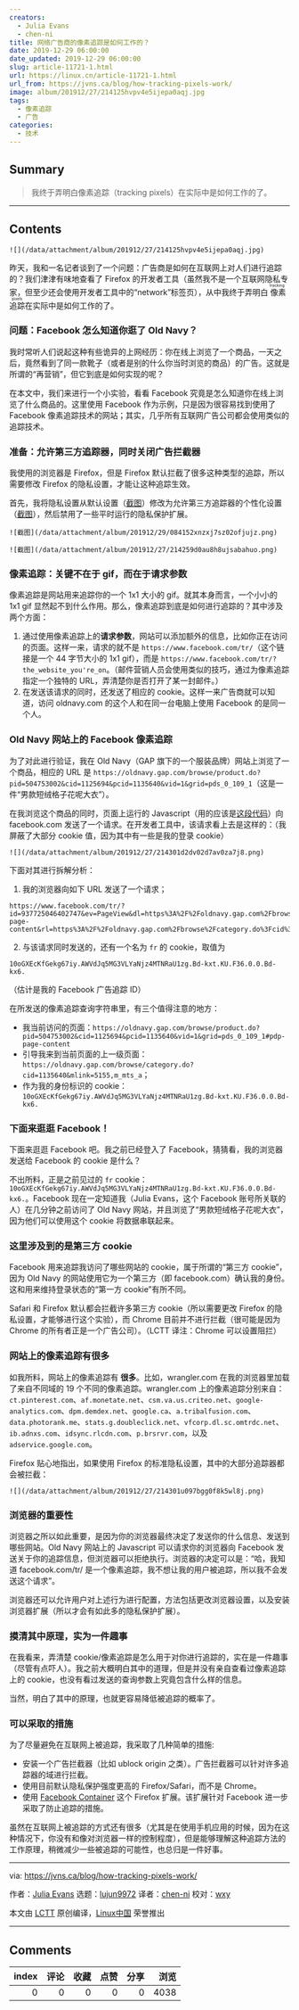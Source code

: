 ```yaml
---
creators:
  - Julia Evans
  - chen-ni
title: 网络广告商的像素追踪是如何工作的？
date: 2019-12-29 06:00:00
date_updated: 2019-12-29 06:00:00
slug: article-11721-1.html
url: https://linux.cn/article-11721-1.html
url_from: https://jvns.ca/blog/how-tracking-pixels-work/
image: album/201912/27/214125hvpv4e5ijepa0aqj.jpg
tags:
  - 像素追踪
  - 广告
categories:
  - 技术
---
```


## Summary

> 我终于弄明白像素追踪（tracking pixels）在实际中是如何工作的了。

***

<!-- more -->

## Contents

`![](/data/attachment/album/201912/27/214125hvpv4e5ijepa0aqj.jpg)`

昨天，我和一名记者谈到了一个问题：广告商是如何在互联网上对人们进行追踪的？我们津津有味地查看了 Firefox 的开发者工具（虽然我不是一个互联网隐私专家，但至少还会使用开发者工具中的“network”标签页），从中我终于弄明白<ruby> 像素追踪 <rt>  tracking pixels </rt></ruby>在实际中是如何工作的了。

### 问题：Facebook 怎么知道你逛了 Old Navy？

我时常听人们说起这种有些诡异的上网经历：你在线上浏览了一个商品，一天之后，竟然看到了同一款靴子（或者是别的什么你当时浏览的商品）的广告。这就是所谓的“再营销”，但它到底是如何实现的呢？

在本文中，我们来进行一个小实验，看看 Facebook 究竟是怎么知道你在线上浏览了什么商品的。这里使用 Facebook 作为示例，只是因为很容易找到使用了 Facebook 像素追踪技术的网站；其实，几乎所有互联网广告公司都会使用类似的追踪技术。

### 准备：允许第三方追踪器，同时关闭广告拦截器

我使用的浏览器是 Firefox，但是 Firefox 默认拦截了很多这种类型的追踪，所以需要修改 Firefox 的隐私设置，才能让这种追踪生效。

首先，我将隐私设置从默认设置（[截图](https://jvns.ca/images/trackers.png)）修改为允许第三方追踪器的个性化设置（[截图](https://jvns.ca/images/firefox-insecure-settings.png)），然后禁用了一些平时运行的隐私保护扩展。

`![截图](/data/attachment/album/201912/29/084152xnzxj7sz02ofjujz.png)`

`![截图](/data/attachment/album/201912/27/214259d0au8h8ujsabahuo.png)`

### 像素追踪：关键不在于 gif，而在于请求参数

像素追踪是网站用来追踪你的一个 1x1 大小的 gif。就其本身而言，一个小小的 1x1 gif 显然起不到什么作用。那么，像素追踪到底是如何进行追踪的？其中涉及两个方面：

1. 通过使用像素追踪上的**请求参数**，网站可以添加额外的信息，比如你正在访问的页面。这样一来，请求的就不是 `https://www.facebook.com/tr/`（这个链接是一个 44 字节大小的 1x1 gif），而是 `https://www.facebook.com/tr/?the_website_you're_on`。（邮件营销人员会使用类似的技巧，通过为像素追踪指定一个独特的 URL，弄清楚你是否打开了某一封邮件。）
2. 在发送该请求的同时，还发送了相应的 cookie。这样一来广告商就可以知道，访问 oldnavy.com 的这个人和在同一台电脑上使用 Facebook 的是同一个人。

### Old Navy 网站上的 Facebook 像素追踪

为了对此进行验证，我在 Old Navy（GAP 旗下的一个服装品牌）网站上浏览了一个商品，相应的 URL 是 `https://oldnavy.gap.com/browse/product.do?pid=504753002&cid=1125694&pcid=1135640&vid=1&grid=pds_0_109_1`（这是一件“男款短绒格子花呢大衣”）。

在我浏览这个商品的同时，页面上运行的 Javascript（用的应该是[这段代码](https://developers.facebook.com/docs/facebook-pixel/implementation/)）向 facebook.com 发送了一个请求。在开发者工具中，该请求看上去是这样的：（我屏蔽了大部分 cookie 值，因为其中有一些是我的登录 cookie）

`![](/data/attachment/album/201912/27/214301d2dv02d7av0za7j8.png)`

下面对其进行拆解分析：

1. 我的浏览器向如下 URL 发送了一个请求；

```shell
https://www.facebook.com/tr/?id=937725046402747&ev=PageView&dl=https%3A%2F%2Foldnavy.gap.com%2Fbrowse%2Fproduct.do%3Fpid%3D504753002%26cid%3D1125694%26pcid%3Dxxxxxx0%26vid%3D1%26grid%3Dpds_0_109_1%23pdp-page-content&rl=https%3A%2F%2Foldnavy.gap.com%2Fbrowse%2Fcategory.do%3Fcid%3D1135640%26mlink%3D5155%2Cm_mts_a&if=false&ts=1576684838096&sw=1920&sh=1080&v=2.9.15&r=stable&a=tmtealium&ec=0&o=30&fbp=fb.1.1576684798512.1946041422&it=15xxxxxxxxxx4&coo=false&rqm=GET
```
2. 与该请求同时发送的，还有一个名为 `fr` 的 cookie，取值为

```shell
10oGXEcKfGekg67iy.AWVdJq5MG3VLYaNjz4MTNRaU1zg.Bd-kxt.KU.F36.0.0.Bd-kx6.
```

（估计是我的 Facebook 广告追踪 ID）

在所发送的像素追踪查询字符串里，有三个值得注意的地方：

* 我当前访问的页面：`https://oldnavy.gap.com/browse/product.do?pid=504753002&cid=1125694&pcid=1135640&vid=1&grid=pds_0_109_1#pdp-page-content`
* 引导我来到当前页面的上一级页面：`https://oldnavy.gap.com/browse/category.do?cid=1135640&mlink=5155,m_mts_a`；
* 作为我的身份标识的 cookie：`10oGXEcKfGekg67iy.AWVdJq5MG3VLYaNjz4MTNRaU1zg.Bd-kxt.KU.F36.0.0.Bd-kx6.`

### 下面来逛逛 Facebook！

下面来逛逛 Facebook 吧。我之前已经登入了 Facebook，猜猜看，我的浏览器发送给 Facebook 的 cookie 是什么？

不出所料，正是之前见过的 `fr` cookie：`10oGXEcKfGekg67iy.AWVdJq5MG3VLYaNjz4MTNRaU1zg.Bd-kxt.KU.F36.0.0.Bd-kx6.`。Facebook 现在一定知道我（Julia Evans，这个 Facebook 账号所关联的人）在几分钟之前访问了 Old Navy 网站，并且浏览了“男款短绒格子花呢大衣”，因为他们可以使用这个 cookie 将数据串联起来。

### 这里涉及到的是第三方 cookie

Facebook 用来追踪我访问了哪些网站的 cookie，属于所谓的“第三方 cookie”，因为 Old Navy 的网站使用它为一个第三方（即 facebook.com）确认我的身份。这和用来维持登录状态的“第一方 cookie”有所不同。

Safari 和 Firefox 默认都会拦截许多第三方 cookie（所以需要更改 Firefox 的隐私设置，才能够进行这个实验），而 Chrome 目前并不进行拦截（很可能是因为 Chrome 的所有者正是一个广告公司）。（LCTT 译注：Chrome 可以设置阻拦）

### 网站上的像素追踪有很多

如我所料，网站上的像素追踪有 **很多**。比如，wrangler.com 在我的浏览器里加载了来自不同域的 19 个不同的像素追踪。wrangler.com 上的像素追踪分别来自：`ct.pinterest.com`、`af.monetate.net`、`csm.va.us.criteo.net`、`google-analytics.com`、`dpm.demdex.net`、`google.ca`、`a.tribalfusion.com`、`data.photorank.me`、`stats.g.doubleclick.net`、`vfcorp.dl.sc.omtrdc.net`、`ib.adnxs.com`、`idsync.rlcdn.com`、`p.brsrvr.com`，以及 `adservice.google.com`。

Firefox 贴心地指出，如果使用 Firefox 的标准隐私设置，其中的大部分追踪器都会被拦截：

`![](/data/attachment/album/201912/27/214301u097bgg0f8k5wl8j.png)`

### 浏览器的重要性

浏览器之所以如此重要，是因为你的浏览器最终决定了发送你的什么信息、发送到哪些网站。Old Navy 网站上的 Javascript 可以请求你的浏览器向 Facebook 发送关于你的追踪信息，但浏览器可以拒绝执行。浏览器的决定可以是：“哈，我知道 facebook.com/tr/ 是一个像素追踪，我不想让我的用户被追踪，所以我不会发送这个请求”。

浏览器还可以允许用户对上述行为进行配置，方法包括更改浏览器设置，以及安装浏览器扩展（所以才会有如此多的隐私保护扩展）。

### 摸清其中原理，实为一件趣事

在我看来，弄清楚 cookie/像素追踪是怎么用于对你进行追踪的，实在是一件趣事（尽管有点吓人）。我之前大概明白其中的道理，但是并没有亲自查看过像素追踪上的 cookie，也没有看过发送的查询参数上究竟包含什么样的信息。

当然，明白了其中的原理，也就更容易降低被追踪的概率了。

### 可以采取的措施

为了尽量避免在互联网上被追踪，我采取了几种简单的措施:

* 安装一个广告拦截器（比如 ublock origin 之类）。广告拦截器可以针对许多追踪器的域进行拦截。
* 使用目前默认隐私保护强度更高的 Firefox/Safari，而不是 Chrome。
* 使用 [Facebook Container](https://addons.mozilla.org/en-CA/firefox/addon/facebook-container/) 这个 Firefox 扩展。该扩展针对 Facebook 进一步采取了防止追踪的措施。

虽然在互联网上被追踪的方式还有很多（尤其是在使用手机应用的时候，因为在这种情况下，你没有和像对浏览器一样的控制程度），但是能够理解这种追踪方法的工作原理，稍微减少一些被追踪的可能性，也总归是一件好事。

---

via: <https://jvns.ca/blog/how-tracking-pixels-work/>

作者：[Julia Evans](https://jvns.ca/) 选题：[lujun9972](https://github.com/lujun9972) 译者：[chen-ni](https://github.com/chen-ni) 校对：[wxy](https://github.com/wxy)

本文由 [LCTT](https://github.com/LCTT/TranslateProject) 原创编译，[Linux中国](https://linux.cn/) 荣誉推出

***

## Comments


|   index |   评论 |   收藏 |   点赞 |   分享 |   浏览 |
|--------:|-------:|-------:|-------:|-------:|-------:|
|       0 |      0 |      0 |      0 |      0 |   4038 |
